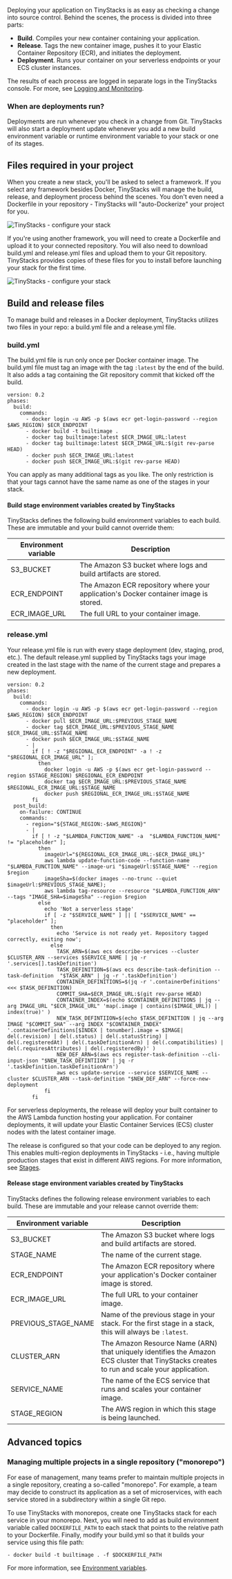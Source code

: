 Deploying your application on TinyStacks is as easy as checking a change into source control. Behind the scenes, the process is divided into three parts: 

* **Build**. Compiles your new container containing your application.
* **Release**. Tags the new container image, pushes it to your Elastic Container Repository (ECR), and initiates the deployment.
* **Deployment**. Runs your container on your serverless endpoints or your ECS cluster instances. 

The results of each process are logged in separate logs in the TinyStacks console. For more, see [Logging and Monitoring](logging-monitoring.md).

### When are deployments run? 

Deployments are run whenever you check in a change from Git. TinyStacks will also start a deployment update whenever you add a new build environment variable or runtime environment variable to your stack or one of its stages.

## Files required in your project

When you create a new stack, you'll be asked to select a framework. If you select any framework besides Docker, TinyStacks will manage the build, release, and deployment process behind the scenes. You don't even need a Dockerfile in your repository - TinyStacks will "auto-Dockerize" your project for you. 

![TinyStacks - configure your stack](img/tinystacks-existing-configure-supported-frameworks.png)

If you're using another framework, you will need to create a Dockerfile and upload it to your connected repository. You will also need to download build.yml and release.yml files and upload them to your Git repository. TinyStacks provides copies of these files for you to install before launching your stack for the first time.

![TinyStacks - configure your stack](img/tinystacks-existing-configure-framework.png)

## Build and release files

To manage build and releases in a Docker deployment, TinyStacks utilizes two files in your repo: a build.yml file and a release.yml file. 

### build.yml

The build.yml file is run only once per Docker container image. The build.yml file must tag an image with the tag `:latest` by the end of the build. It also adds a tag containing the Git repository commit that kicked off the build. 

```
version: 0.2
phases:
  build:
    commands:
      - docker login -u AWS -p $(aws ecr get-login-password --region $AWS_REGION) $ECR_ENDPOINT
      - docker build -t builtimage .
      - docker tag builtimage:latest $ECR_IMAGE_URL:latest
      - docker tag builtimage:latest $ECR_IMAGE_URL:$(git rev-parse HEAD)
      - docker push $ECR_IMAGE_URL:latest
      - docker push $ECR_IMAGE_URL:$(git rev-parse HEAD)
```

You can apply as many additional tags as you like. The only restriction is that your tags cannot have the same name as one of the stages in your stack. 

#### Build stage environment variables created by TinyStacks

TinyStacks defines the following build environment variables to each build. These are immutable and your build cannot override them: 

| Environment variable | Description                                                                                                                               |
|---------------------------|-------------------------------------------------------------------------------------------------------------------------------------------|
| S3_BUCKET                 | The Amazon S3 bucket where logs and build artifacts are stored.                                                                           |
| ECR_ENDPOINT              | The Amazon ECR repository where your application's Docker container image is stored.                                                      |
| ECR_IMAGE_URL             | The full URL to your container image.                                                                                                     |

### release.yml

Your release.yml file is run with every stage deployment (dev, staging, prod, etc.). The default release.yml supplied by TinyStacks tags your image created in the last stage with the name of the current stage and prepares a new deployment. 

```
version: 0.2
phases:
  build:
    commands:
      - docker login -u AWS -p $(aws ecr get-login-password --region $AWS_REGION) $ECR_ENDPOINT
      - docker pull $ECR_IMAGE_URL:$PREVIOUS_STAGE_NAME
      - docker tag $ECR_IMAGE_URL:$PREVIOUS_STAGE_NAME $ECR_IMAGE_URL:$STAGE_NAME
      - docker push $ECR_IMAGE_URL:$STAGE_NAME
      - |
        if [ ! -z "$REGIONAL_ECR_ENDPOINT" -a ! -z "$REGIONAL_ECR_IMAGE_URL" ];
          then
            docker login -u AWS -p $(aws ecr get-login-password --region $STAGE_REGION) $REGIONAL_ECR_ENDPOINT
            docker tag $ECR_IMAGE_URL:$PREVIOUS_STAGE_NAME $REGIONAL_ECR_IMAGE_URL:$STAGE_NAME
            docker push $REGIONAL_ECR_IMAGE_URL:$STAGE_NAME
        fi
  post_build:
    on-failure: CONTINUE
    commands:
      - region="${STAGE_REGION:-$AWS_REGION}" 
      - |
        if [ ! -z "$LAMBDA_FUNCTION_NAME" -a  "$LAMBDA_FUNCTION_NAME" != "placeholder" ];
          then
            imageUrl="${REGIONAL_ECR_IMAGE_URL:-$ECR_IMAGE_URL}" 
            aws lambda update-function-code --function-name "$LAMBDA_FUNCTION_NAME" --image-uri "$imageUrl:$STAGE_NAME" --region $region
            imageSha=$(docker images --no-trunc --quiet $imageUrl:$PREVIOUS_STAGE_NAME);
            aws lambda tag-resource --resource "$LAMBDA_FUNCTION_ARN" --tags "IMAGE_SHA=$imageSha" --region $region
          else
            echo 'Not a serverless stage'
            if [ -z "$SERVICE_NAME" ] || [ "$SERVICE_NAME" == "placeholder" ];
              then
                echo 'Service is not ready yet. Repository tagged correctly, exiting now';
              else
                TASK_ARN=$(aws ecs describe-services --cluster $CLUSTER_ARN --services $SERVICE_NAME | jq -r '.services[].taskDefinition') 
                TASK_DEFINITION=$(aws ecs describe-task-definition --task-definition  "$TASK_ARN" | jq -r '.taskDefinition')
                CONTAINER_DEFINITIONS=$(jq -r '.containerDefinitions' <<< $TASK_DEFINITION)
                COMMIT_SHA=$ECR_IMAGE_URL:$(git rev-parse HEAD)  
                CONTAINER_INDEX=$(echo $CONTAINER_DEFINITIONS | jq --arg IMAGE_URL "$ECR_IMAGE_URL" 'map(.image | contains($IMAGE_URL)) | index(true)' )
                NEW_TASK_DEFINTIION=$(echo $TASK_DEFINITION | jq --arg IMAGE "$COMMIT_SHA" --arg INDEX "$CONTAINER_INDEX" '.containerDefinitions[$INDEX | tonumber].image = $IMAGE| del(.revision) | del(.status) | del(.statusString) | del(.registeredAt) | del(.taskDefinitionArn) | del(.compatibilities) | del(.requiresAttributes) | del(.registeredBy)' )
                NEW_DEF_ARN=$(aws ecs register-task-definition --cli-input-json "$NEW_TASK_DEFINTIION" | jq -r '.taskDefinition.taskDefinitionArn')
                aws ecs update-service --service $SERVICE_NAME --cluster $CLUSTER_ARN --task-definition "$NEW_DEF_ARN" --force-new-deployment
            fi
        fi
```

For serverless deployments, the release will deploy your built container to the AWS Lambda function hosting your application. For container deployments, it will update your Elastic Container Services (ECS) cluster nodes with the latest container image. 

The release is configured so that your code can be deployed to any region. This enables multi-region deployments in TinyStacks - i.e., having multiple production stages that exist in different AWS regions. For more information, see [Stages](stages.md).

#### Release stage environment variables created by TinyStacks

TinyStacks defines the following release environment variables to each build. These are immutable and your release cannot override them: 

| Environment variable | Description                                                                                                                               |
|---------------------------|-------------------------------------------------------------------------------------------------------------------------------------------|
| S3_BUCKET                 | The Amazon S3 bucket where logs and build artifacts are stored.                                                                           |
| STAGE_NAME                | The name of the current stage.                                                                                                            |
| ECR_ENDPOINT              | The Amazon ECR repository where your application's Docker container image is stored.                                                      |
| ECR_IMAGE_URL             | The full URL to your container image.                                                                                                     |
| PREVIOUS_STAGE_NAME       | Name of the previous stage in your stack. For the first stage in a stack, this will always be `:latest`.                                  |
| CLUSTER_ARN               | The Amazon Resource Name (ARN) that uniquely identifies the Amazon ECS cluster that TinyStacks creates to run and scale your application. |
| SERVICE_NAME              | The name of the ECS service that runs and scales your container image.                                                                    |
| STAGE_REGION              | The AWS region in which this stage is being launched.                                                                                     |

## Advanced topics

### Managing multiple projects in a single repository ("monorepo") 

For ease of management, many teams prefer to maintain multiple projects in a single repository, creating a so-called "monorepo". For example, a team may decide to construct its application as a set of microservices, with each service stored in a subdirectory within a single Git repo. 

To use TinyStacks with monorepos, create one TinyStacks stack for each service in your monorepo. Next, you will need to add as build environment variable called `DOCKERFILE_PATH` to each stack that points to the relative path to your Dockerfile. Finally, modify your build.yml so that it builds your service using this file path:

```
- docker build -t builtimage . -f $DOCKERFILE_PATH
```

For more information, see [Environment variables](environment-variables.md).